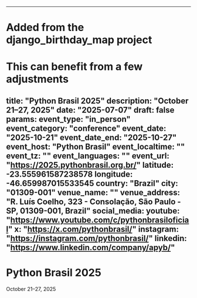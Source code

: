 
---
# Added from the django_birthday_map project
# This can benefit from a few adjustments
title: "Python Brasil 2025"
description: "October 21–27, 2025"
date: "2025-07-07"
draft: false
params:
  event_type: "in_person"
  event_category: "conference"
  event_date: "2025-10-21"
  event_date_end: "2025-10-27"
  event_host: "Python Brasil"
  event_localtime: ""
  event_tz: ""
  event_languages: ""
  event_url: "https://2025.pythonbrasil.org.br/"
  latitude: -23.555961587238578
  longitude: -46.659987015533545
  country: "Brazil"
  city: "01309-001"
  venue_name: ""
  venue_address: "R. Luís Coelho, 323 - Consolação, São Paulo - SP, 01309-001, Brazil"
  social_media:
    youtube: "https://www.youtube.com/c/pythonbrasiloficial"
    x: "https://x.com/pythonbrasil/"
    instagram: "https://instagram.com/pythonbrasil/"
    linkedin: "https://www.linkedin.com/company/apyb/"
---

# Python Brasil 2025

October 21–27, 2025
